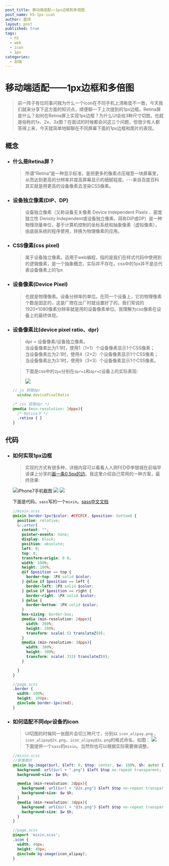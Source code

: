```yaml
---
post_title: 移动端适配——1px边框和多倍图
post_name: h5-1px-icon
author: 盛闯
layout: post
published: true
tags:
  - h5
  - web
  - icon
  - 1px
categories:
  - 前端
---
```



# 移动端适配——1px边框和多倍图
  
> 前一阵子有位同事问我为什么一个icon在不同手机上清晰度不一致，今天我们就来分享下这方面的知识点，顺便聊一下上次提到的1px边框。Retina屏是什么？如何在Retina屏上实现1px边框？为什么UI会给3种尺寸切图，也就是俗称的1x、2x、3x图？在面试的时候都会问这三个问题，但很少有人都答得上来，今天就简单地聊聊在不同屏幕下面的1px边框和图片的表现。  

## 概念
- ### 什么是Retina屏？  
  > 所谓“Retina”是一种显示标准，是把更多的像素点压缩至一块屏幕里，从而达到更高的分辨率并提高屏幕显示的细腻程度。---来自百度百科  
  >其实就是用更高的设备像素去渲染CSS像素。

- ### 设备独立像素(DIP、DP) 
  > 设备独立像素（又称设备无关像素 Device Independent Pixels 、密度独立性 Density Independent或设备独立像素，简称DIP或DP）是一种物理测量单位，基于计算机控制的坐标系统和抽象像素（虚拟像素），由底层系统的程序使用，转换为物理像素的应用。

- ### CSS像素(css pixel)
  > 属于设备独立像素。适用于web编程，指的是我们在样式代码中使用到的逻辑像素，是一个抽象概念，实际并不存在。css中的1px并不是总代表设备像素上的1px

- ### 设备像素(Device Pixel)
  > 也就是物理像素。设备分辨率的单位。在同一个设备上，它的物理像素个数是固定的，这是厂商在出厂时就设置好了的。我们常说的1920×1080像素分辨率就是用的设备像素单位。我理解为css像素在设备上的最终体现。

- ### 设备像素比(device pixel ratio、dpr)
  > dpr = 设备像素/设备独立像素。  
  当设备像素比为1:1时，使用1（1×1）个设备像素显示1个CSS像素；  
  当设备像素比为2:1时，使用4（2×2）个设备像素显示1个CSS像素；  
  当设备像素比为3:1时，使用9（3×3）个设备像素显示1个CSS像素。  

  > 下面是css中的`2px`分别在`dpr=1`和`dpr=2`设备上的实际表现:  
  >
  > ![](../images/h5-1px-icon/dpr.png)


  > 
  ```javascript
  // js 获取dpr
    window.devicePixelRatio
  ```

  ```css
  /* css 获取dpr */
  @media (min-resolution: 2dppx){
    /* Retina下 */
    .retina { }
  }
  ```
  
## 代码

  - ### 如何实现1px边框
    > 实现的方式有很多种，详细内容可以看看人人网FED@李银城在前端早读课上分享的[画一条0.5px的边](https://mp.weixin.qq.com/s?__biz=MjM5MTA1MjAxMQ==&mid=2651228133&idx=1&sn=144fc8e194d362a3be77b300bf50acae&chksm=bd495e618a3ed777d6dff17e7dc2f72f302d215e9d9f543105add3a8d7da1bd66c4ecb387308&scene=21#wechat_redirect)。我这里介绍自己常用的一种方案，最终效果:
    
    ![iPhone7手机截图](../images/h5-1px-icon/border-1px.png)
    ![](../images/h5-1px-icon/border-1px-chrome2.png)
    ![](../images/h5-1px-icon/border-1px-chrome1.png)

    下面是代码，`sass`写的一个`mixin`。[sass中文文档](https://www.sass.hk/docs/)
    ```scss
    //mixin.scss
    @mixin border-1px($color: #CFCFCF, $position: bottom) {
      position: relative;
      &::after{
        content: "";
        pointer-events: none;
        display: block;
        position: absolute;
        left: 0;
        top: 0;
        transform-origin: 0 0;
        width: 100%;
        height: 100%;
        @if $position == top {
          border-top: 1PX solid $color;
        } @else if $position == left {
          border-left: 1PX solid $color;
        } @else if $position == right {
          border-right: 1PX solid $color;
        } @else {
          border-bottom: 1PX solid $color;
        }
        box-sizing: border-box;
        @media (min-resolution: 2dppx){
          width: 200%;
          height: 200%;
          transform: scale(.5) translateZ(0);
        }
        @media (min-resolution: 3dppx){
          width: 300%;
          height: 300%;
          transform: scale(.333) translateZ(0);
        }

      }
    }

    //page.scss
    .border {
      width: 100%;
      height: 100px;
      @include border-1px(red);
    }
    ```

  - ### 如何适配不同dpr设备的icon
  
    > UI切图的时候同一张图片会切三种尺寸，分别以 `icon_alipay.png` 、`icon_alipay@2x.png`、`icon_alipay@3x.png`的格式命名，如图：
    ![](../images/h5-1px-icon/retina-icon-eg.jpg)  
    下面提供一个`sass`的`mixin`。当然你也可以根据实际需要做调整。

    ```scss
    //mixin.scss
    //背景图片
    @mixin bg-image($url, $left: 0, $top: center, $w: 100%, $h: auto) {
      background: url($url + ".png") $left $top no-repeat transparent;
      background-size: $w $h;

      @media (min-resolution: 2dppx){
        background: url($url + "@2x.png") $left $top no-repeat transparent;
        background-size: $w $h;
      }
      @media (min-resolution: 3dppx){
        background: url($url + "@3x.png") $left $top no-repeat transparent;
        background-size: $w $h;
      }
    }

    //page.scss
    @import 'mixin.scss';
    .icon {
      width: 40px;
      height: 40px;
      @include bg-image(icon_alipay);
    }
    ```



